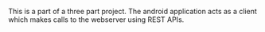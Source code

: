 This is a part of a three part project.
The android application acts as a client which makes calls to the webserver using REST APIs. 
 
